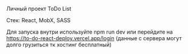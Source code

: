 Личный проект ToDo List

Стек: React, MobX, SASS

Для запуска внутри используйте npm run dev или перейдите на https://to-do-react-deploy.vercel.app/login (данные с сервера могут долго грузиться тк хостинг бесплатный)
